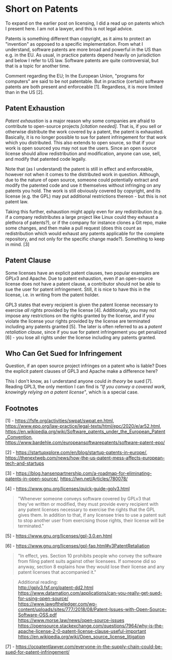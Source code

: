 # Short on Patents

To expand on the earlier post on licensing, I did a read up on patents which I present here. I am not a lawyer, and this is not legal advice.

Patents is something different than copyright, as it aims to protect an "invention" as opposed to a specific implementation.
From what I understand, software patents are more broad and powerful in the US than e.g. in the EU.
As usual, in practice patents depend heavily on jurisdiction and below I refer to US law.
Software patents are quite controversial, but that is a topic for another time.


Comment regarding the EU;
In the European Union, "programs for computers" are said to be not patentable. But in practice (certain) software patents are both present and enforceable [1].
Regardless, it is more limited than in the US [2].

## Patent Exhaustion

_Patent exhaustion_ is a major reason why some companies are afraid to contribute to open-source projects _[citation needed]_.
That is, if you sell or otherwise distribute the work covered by a patent, the patent is exhausted.
Basically, it is no longer possible to sue for patent infringement for that work which you distributed.
This also extends to open source, so that if your work is open sourced you may not sue the users.
Since an open source license should allow redistribution and modification, anyone can use, sell, and modify that patented code legally.

Note that (as I understand) the patent is still in effect and enforceable, however not when it comes to the distributed work in question.
Although, due to the nature of open source, someone could potentially extract and modify the patented code and use it themselves without infringing on any patents you hold.
The work is still obviously covered by copyright, and its license (e.g. the GPL) may put additional restrictions thereon - but this is not patent law.

Taking this further, exhaustion might apply even for any redistribution
(e.g. if a company redistributes a large project like Linux could they exhaust a plethora of patents?),
or if the company for instance clones a Git repo, make some changes, and then make a pull request
(does this count as redistribution which would exhaust any patents applicable for the complete repository, and not only for the specific change made?).
Something to keep in mind. [3]

## Patent Clause

Some licenses have an explicit patent clauses, two popular examples are GPLv3 and Apache.
Due to patent exhaustion, even if an open-source license does not have a patent clause,
a contributor should not be able to sue the user for patent infringement.
Still, it is nice to have this in the license, i.e. in writing from the patent holder.

GPL3 states that every recipient is given the patent license necessary to exercise _all rights_ provided by the license [4].
Additionally, you may not impose any restrictions on the rights granted by the license, and if you violate the license your rights provided by the license are terminated including any patents granted [5].
The later is often referred to as a _patent retaliation clause_, since if you sue for patent infringement you get penalized [6] - you lose all rights under the license including any patents granted.

## Who Can Get Sued for Infringement

Question, if an open source project infringes on a patent who is liable?
Does the explicit patent clauses of GPL3 and Apache make a difference here?

This I don't know, as I understand anyone could _in theory_ be sued [7].
Reading GPL3, the only mention I can find is _"If you convey a covered work, knowingly relying on a patent license"_, which is a special case.

## Footnotes

[1] - <https://fsfe.org/activities/swpat/swpat.en.html>, <https://www.epo.org/law-practice/legal-texts/html/epc/2020/e/ar52.html>, <https://en.wikipedia.org/wiki/Software_patents_under_the_European_Patent_Convention>, <https://www.bardehle.com/europeansoftwarepatents/software-patent-epo/>

[2] - <https://startupxplore.com/en/blog/startup-patents-in-europe/>, <https://thenextweb.com/news/how-the-us-patent-mess-affects-european-tech-and-startups>

[3] - <https://blog.hansenpartnership.com/a-roadmap-for-eliminating-patents-in-open-source/>, <https://lwn.net/Articles/780078/>

[4] - <https://www.gnu.org/licenses/quick-guide-gplv3.html>

> "Whenever someone conveys software covered by GPLv3 that they've written or modified, they must provide every recipient with any patent licenses necessary to exercise the rights that the GPL gives them. In addition to that, if any licensee tries to use a patent suit to stop another user from exercising those rights, their license will be terminated."

[5] - <https://www.gnu.org/licenses/gpl-3.0.en.html>

[6] - <https://www.gnu.org/licenses/gpl-faq.html#v3PatentRetaliation>

> "In effect, yes. Section 10 prohibits people who convey the software from filing patent suits against other licensees. If someone did so anyway, section 8 explains how they would lose their license and any patent licenses that accompanied it."


> Additional reading: \
> http://gplv3.fsf.org/patent-dd2.html \
> https://www.datamation.com/applications/can-you-really-get-sued-for-using-open-source/ \
> https://www.lawoftheledger.com/wp-content/uploads/sites/777/2018/08/Patent-Issues-with-Open-Source-Software-OSS.pdf \
> https://www.morse.law/news/open-source-issues \
> https://opensource.stackexchange.com/questions/7964/why-is-the-apache-license-2-0-patent-license-clause-useful-important \
> https://en.wikipedia.org/wiki/Open_source_license_litigation

[7] - <https://ocpatentlawyer.com/everyone-in-the-supply-chain-could-be-sued-for-patent-infringement/>
